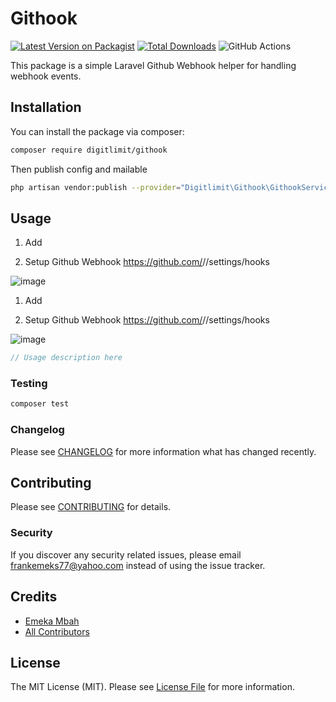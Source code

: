 # Githook

[![Latest Version on Packagist](https://img.shields.io/packagist/v/digitlimit/githook.svg?style=flat-square)](https://packagist.org/packages/digitlimit/githook)
[![Total Downloads](https://img.shields.io/packagist/dt/digitlimit/githook.svg?style=flat-square)](https://packagist.org/packages/digitlimit/githook)
![GitHub Actions](https://github.com/digitlimit/githook/actions/workflows/main.yml/badge.svg)

This package is a simple Laravel Github Webhook helper for handling webhook events.


## Installation

You can install the package via composer:

```bash
composer require digitlimit/githook
```

Then publish config and mailable

```bash
php artisan vendor:publish --provider="Digitlimit\Githook\GithookServiceProvider"
```

## Usage
1. Add

1. Setup Github Webhook
https://github.com/<username>/<repo>/settings/hooks

![image](https://user-images.githubusercontent.com/2041419/137665069-f330f1e5-3907-4e59-a6b3-79c95be40ba0.png)

1. Add

1. Setup Github Webhook
https://github.com/<username>/<repo>/settings/hooks

![image](https://user-images.githubusercontent.com/2041419/137665069-f330f1e5-3907-4e59-a6b3-79c95be40ba0.png)


```php
// Usage description here
```

### Testing

```bash
composer test
```

### Changelog

Please see [CHANGELOG](CHANGELOG.md) for more information what has changed recently.

## Contributing

Please see [CONTRIBUTING](CONTRIBUTING.md) for details.

### Security

If you discover any security related issues, please email frankemeks77@yahoo.com instead of using the issue tracker.

## Credits

-   [Emeka Mbah](https://github.com/digitlimit)
-   [All Contributors](../../contributors)

## License

The MIT License (MIT). Please see [License File](LICENSE.md) for more information.
